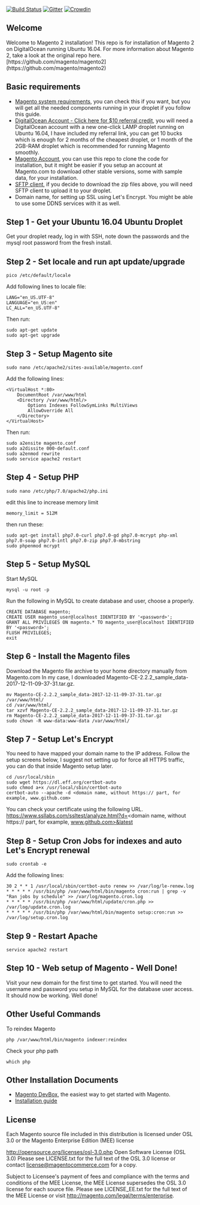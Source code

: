 [![Build Status](https://travis-ci.org/magento/magento2.svg?branch=develop)](https://travis-ci.org/magento/magento2)
[![Gitter](https://badges.gitter.im/Join%20Chat.svg)](https://gitter.im/magento/magento2?utm_source=badge&utm_medium=badge&utm_campaign=pr-badge)
[![Crowdin](https://d322cqt584bo4o.cloudfront.net/magento-2/localized.png)](https://crowdin.com/project/magento-2)
<h2>Welcome</h2>
Welcome to Magento 2 installation! This repo is for installation of Magento 2 on DigitalOcean running Ubuntu 16.04. For more information about Magento 2, take a look at the original repo here. [https://github.com/magento/magento2](https://github.com/magento/magento2)


## Basic requirements
* [Magento system requirements](http://devdocs.magento.com/guides/v2.2/install-gde/system-requirements2.html), you can check this if you want, but you will get all the needed components running in your droplet if you follow this guide.
* [DigitalOcean Account - Click here for $10 referral credit](https://m.do.co/t/b298d6966c0c), you will need a DigitalOcean account with a new one-click LAMP droplet running on Ubuntu 16.04, I have included my referral link, you can get 10 bucks which is enough for 2 months of the cheapest droplet, or 1 month of the 2GB-RAM droplet which is recommended for running Magento smoothly.
* [Magento Account](https://magento.com/tech-resources/download), you can use this repo to clone the code for installation, but it might be easier if you setup an account at Magento.com to download other stable versions, some with sample data, for your installation. 
* [SFTP client](https://filezilla-project.org/), if you decide to download the zip files above, you will need SFTP client to upload it to your droplet.
* Domain name, for setting up SSL using Let's Encrypt. You might be able to use some DDNS services with it as well.

## Step 1 - Get your Ubuntu 16.04 Ubuntu Droplet
Get your droplet ready, log in with SSH, note down the passwords and the mysql root password from the fresh install.

## Step 2 - Set locale and run apt update/upgrade

```
pico /etc/default/locale
```

Add following lines to locale file:
```
LANG="en_US.UTF-8"
LANGUAGE="en_US:en"
LC_ALL="en_US.UTF-8"
```
Then run:
```
sudo apt-get update
sudo apt-get upgrade
```
## Step 3 - Setup Magento site

```
sudo nano /etc/apache2/sites-available/magento.conf
```
Add the following lines:
```
<VirtualHost *:80>
    DocumentRoot /var/www/html
    <Directory /var/www/html/>
        Options Indexes FollowSymLinks MultiViews
        AllowOverride All
    </Directory>
</VirtualHost>
```
Then run:
```
sudo a2ensite magento.conf
sudo a2dissite 000-default.conf
sudo a2enmod rewrite
sudo service apache2 restart
```

## Step 4 - Setup PHP

```
sudo nano /etc/php/7.0/apache2/php.ini
```

edit this line to increase memory limit
```
memory_limit = 512M
```
then run these:
```
sudo apt-get install php7.0-curl php7.0-gd php7.0-mcrypt php-xml php7.0-soap php7.0-intl php7.0-zip php7.0-mbstring
sudo phpenmod mcrypt
```

## Step 5 - Setup MySQL

Start MySQL
```
mysql -u root -p
```
Run the following in MySQL to create database and user, choose a <password> properly.

```
CREATE DATABASE magento;
CREATE USER magento_user@localhost IDENTIFIED BY '<password>';
GRANT ALL PRIVILEGES ON magento.* TO magento_user@localhost IDENTIFIED BY '<password>';
FLUSH PRIVILEGES;
exit
```

## Step 6 - Install the Magento files
Download the Magento file archive to your home directory manually from Magento.com
In my case, I downloaded Magento-CE-2.2.2_sample_data-2017-12-11-09-37-31.tar.gz.

```
mv Magento-CE-2.2.2_sample_data-2017-12-11-09-37-31.tar.gz /var/www/html/
cd /var/www/html/
tar xzvf Magento-CE-2.2.2_sample_data-2017-12-11-09-37-31.tar.gz
rm Magento-CE-2.2.2_sample_data-2017-12-11-09-37-31.tar.gz
sudo chown -R www-data:www-data /var/www/html/
```

## Step 7 - Setup Let's Encrypt
You need to have mapped your domain name to the IP address.
Follow the setup screens below, I suggest not setting up for force all HTTPS traffic, you can do that inside Magento setup later.

```
cd /usr/local/sbin
sudo wget https://dl.eff.org/certbot-auto
sudo chmod a+x /usr/local/sbin/certbot-auto
certbot-auto --apache -d <domain name, without https:// part, for example, www.github.com>
```
You can check your certificate using the following URL.
https://www.ssllabs.com/ssltest/analyze.html?d=<domain name, without https:// part, for example, www.github.com>&latest

## Step 8 - Setup Cron Jobs for indexes and auto Let's Encrypt renewal

```
sudo crontab -e
```
Add the following lines:

```
30 2 * * 1 /usr/local/sbin/certbot-auto renew >> /var/log/le-renew.log
* * * * * /usr/bin/php /var/www/html/bin/magento cron:run | grep -v "Ran jobs by schedule" >> /var/log/magento.cron.log
* * * * * /usr/bin/php /var/www/html/update/cron.php >> /var/log/update.cron.log
* * * * * /usr/bin/php /var/www/html/bin/magento setup:cron:run >> /var/log/setup.cron.log
```

## Step 9 - Restart Apache

```
service apache2 restart
```

## Step 10 - Web setup of Magento - Well Done!
Visit your new domain for the first time to get started.
You will need the username and password you setup in MySQL for the database user access.
It should now be working. Well done!

## Other Useful Commands

To reindex Magento
```
php /var/www/html/bin/magento indexer:reindex
```

Check your php path
```
which php
```

## Other Installation Documents
*	[Magento DevBox](https://magento.com/tech-resources/download), the easiest way to get started with Magento.
*	[Installation guide](http://devdocs.magento.com/guides/v2.2/install-gde/bk-install-guide.html)

<h2>License</h2>

Each Magento source file included in this distribution is licensed under OSL 3.0 or the Magento Enterprise Edition (MEE) license

http://opensource.org/licenses/osl-3.0.php  Open Software License (OSL 3.0)
Please see LICENSE.txt for the full text of the OSL 3.0 license or contact license@magentocommerce.com for a copy.

Subject to Licensee's payment of fees and compliance with the terms and conditions of the MEE License, the MEE License supersedes the OSL 3.0 license for each source file.
Please see LICENSE_EE.txt for the full text of the MEE License or visit http://magento.com/legal/terms/enterprise.

